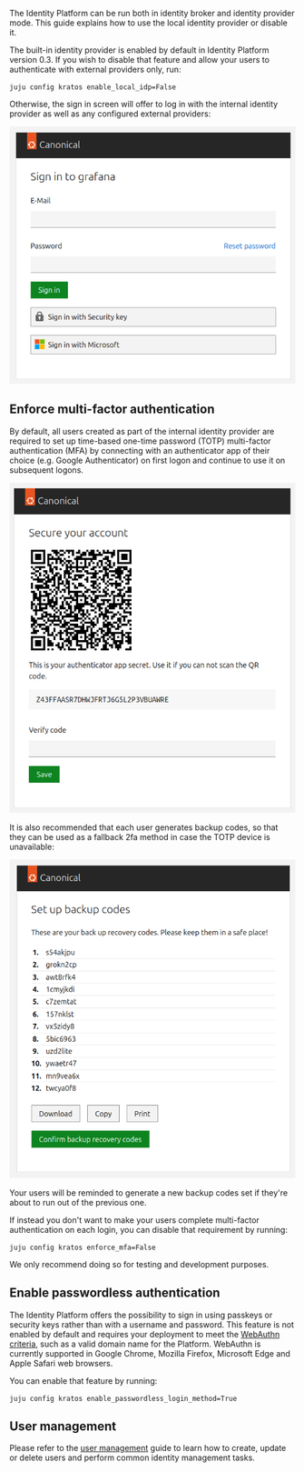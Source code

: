 The Identity Platform can be run both in identity broker and identity provider mode.
This guide explains how to use the local identity provider or disable it.

The built-in identity provider is enabled by default in Identity Platform version 0.3.
If you wish to disable that feature and allow your users to authenticate with external providers only, run:
```
juju config kratos enable_local_idp=False
```

Otherwise, the sign in screen will offer to log in with the internal identity provider as well as any configured external providers:

![Alt]( https://raw.githubusercontent.com/canonical/canonical-identity-platform-docs/main/Diagram_sources/identity_platform_sign_in_page.png "IAM Login UI")

## Enforce multi-factor authentication
By default, all users created as part of the internal identity provider are required to set up time-based one-time password (TOTP) multi-factor authentication (MFA)
by connecting with an authenticator app of their choice (e.g. Google Authenticator) on first logon and continue to use it on subsequent logons.

![Alt]( https://raw.githubusercontent.com/canonical/canonical-identity-platform-docs/main/Diagram_sources/idp_secure_account_mfa.png "Set up MFA")

It is also recommended that each user generates backup codes, so that they can be used as a fallback 2fa method in case the TOTP device is unavailable:

![Alt]( https://raw.githubusercontent.com/canonical/canonical-identity-platform-docs/main/Diagram_sources/idp_backup_codes.png "Generate backup codes")

Your users will be reminded to generate a new backup codes set if they're about to run out of the previous one.

If instead you don't want to make your users complete multi-factor authentication on each login, you can disable that requirement by running:

```
juju config kratos enforce_mfa=False
```

We only recommend doing so for testing and development purposes.

## Enable passwordless authentication

The Identity Platform offers the possibility to sign in using passkeys or security keys rather than with a username and password.
This feature is not enabled by default and requires your deployment to meet the [WebAuthn criteria](https://www.w3.org/TR/webauthn/),
such as a valid domain name for the Platform.
WebAuthn is currently supported in Google Chrome, Mozilla Firefox, Microsoft Edge and Apple Safari web browsers.

You can enable that feature by running:

```
juju config kratos enable_passwordless_login_method=True
```

## User management
Please refer to the [user management](/t/<change-me>) guide to learn how to create, update or delete users
and perform common identity management tasks.
